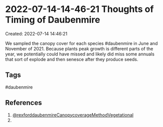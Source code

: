 # 2022-07-14-14-46-21 Thoughts of Timing of Daubenmire

Created: 2022-07-14 14:46:21

We sampled the canopy cover for each species #daubenmire in June and November of 2021. Because plants peak growth is different parts of the year, we potentially could have missed and likely did miss some annuals that sort of explode and then senesce after they produce seeds.

## Tags
#daubenmire

## References
1. [@rexforddaubenmireCanopycoverageMethodVegetational](obsidian://open?vault=Personal-Knowledge&file=Literature%20Notes%2F%40rexforddaubenmireCanopycoverageMethodVegetational)
2. 